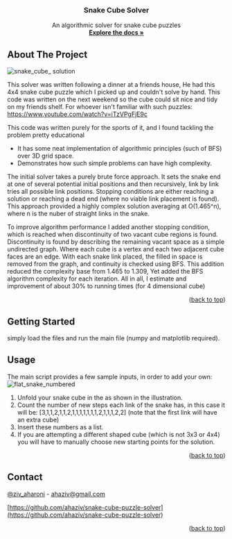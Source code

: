 <!-- PROJECT SHIELDS -->
<!--
*** I'm using markdown "reference style" links for readability.
*** Reference links are enclosed in brackets [ ] instead of parentheses ( ).
*** See the bottom of this document for the declaration of the reference variables
-->



<!-- PROJECT LOGO -->
<br />
<div align="center">

  <h3 align="center">Snake Cube Solver</h3>

  <p align="center">
    An algorithmic solver for snake cube puzzles
    <br />
    <a href="https://github.com/ahaziv/snake-cube-puzzle-solver"><strong>Explore the docs »</strong></a>
    <br />
  </p>
</div>



<!-- ABOUT THE PROJECT -->
## About The Project
![snake_cube_ solution](https://github.com/ahaziv/snake-cube-puzzle-solver/assets/46624561/0997d8fd-72c1-4e44-9074-8c90e81ff158)

This solver was written following a dinner at a friends house, He had this 4x4 snake cube puzzle which I picked up and couldn't solve by hand. This code was written on the next weekend so the cube could sit nice and tidy on my friends shelf. 
For whoever isn't familiar with such puzzles: https://www.youtube.com/watch?v=iTzVPgFjE9c

This code was written purely for the sports of it, and I found tackling the problem pretty educational  
* It has some neat implementation of algorithmic principles (such of BFS) over 3D grid space. 
* Demonstrates how such simple problems can have high complexity.

The initial solver takes a purely brute force approach. It sets the snake end at one of several potential initial positions and then recursively, link by link tries all possible link positions. 
Stopping conditions are either reaching a solution or reaching a dead end (where no viable link placement is found).
This approach provided a highly complex solution averaging at O(1.465^n), where n is the nuber of straight links in the snake. 

To improve algorithm performance I added another stopping condition, which is reached when discontinuity of two vacant cube regions is found.
Discontinuity is found by describing the remaining vacant space as a simple undirected graph. Where each cube is a vertex and each two adjacent cube faces are an edge.
With each snake link placed, the filled in space is removed from the graph, and continuity is checked using BFS.
This addition reduced the complexity base from 1.465 to 1.309, Yet added the BFS algorithm complexity for each iteration.
All in all, I estimate and improvement of about 30% to running times (for 4 dimensional cube)

<p align="right">(<a href="#readme-top">back to top</a>)</p>



<!-- GETTING STARTED -->
## Getting Started

simply load the files and run the main file (numpy and matplotlib required).


<!-- USAGE EXAMPLES -->
## Usage

The main script provides a few sample inputs, in order to add your own:
![flat_snake_numbered](https://github.com/ahaziv/snake-cube-puzzle-solver/assets/46624561/10a60595-31a5-414c-b2aa-bed672d787dc)
1. Unfold your snake cube in the as shown in the illustration.
2. Count the number of new steps each link of the snake has, in this case it will be: [3,1,1,2,1,1,2,1,1,1,1,1,1,1,2,1,1,1,2,2]
   (note that the first link will have an extra cube)
3. Insert these numbers as a list.
4. If you are attempting a different shaped cube (which is not 3x3 or 4x4) you will have to manually choose new starting points for the solution.


<p align="right">(<a href="#readme-top">back to top</a>)</p>


<!-- CONTACT -->
## Contact

[@ziv_aharoni](https://www.linkedin.com/in/ziv-aharoni-3909271b0/) - ahaziv@gmail.com

[https://github.com/ahaziv/snake-cube-puzzle-solver](https://github.com/ahaziv/snake-cube-puzzle-solver)

<p align="right">(<a href="#readme-top">back to top</a>)</p>


<!-- MARKDOWN LINKS & IMAGES -->
<!-- https://www.markdownguide.org/basic-syntax/#reference-style-links -->
[product-screenshot]: snake_cube_solution.png
